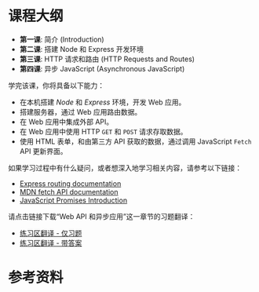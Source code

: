 # 课程大纲

-   **第一课**: 简介 (Introduction)
-   **第二课**: 搭建 Node 和 Express 开发环境
-   **第三课**: HTTP 请求和路由 (HTTP Requests and Routes)
-   **第四课**: 异步 JavaScript (Asynchronous JavaScript)

学完该课，你将具备以下能力：

-   在本机搭建 _Node_ 和 _Express_ 环境，开发 Web 应用。
-   搭建服务器，通过 Web 应用路由数据。
-   在 Web 应用中集成外部 API。
-   在 Web 应用中使用 HTTP `GET` 和 `POST` 请求存取数据。
-   使用 HTML 表单，和由第三方 API 获取的数据，通过调用 JavaScript `Fetch` API 更新界面。

如果学习过程中有什么疑问，或者想深入地学习相关内容，请参考以下链接：

-   [Express routing documentation](https://expressjs.com/en/guide/routing.html)
-   [MDN fetch API documentation](https://developer.mozilla.org/en-US/docs/Web/API/Fetch_API)
-   [JavaScript Promises Introduction](https://developers.google.com/web/fundamentals/primers/promises)

请点击链接下载“Web API 和异步应用”这一章节的习题翻译：  

- [练习区翻译 - 仅习题](https://u-subs-vtt.s3.cn-north-1.amazonaws.com.cn/zh-cn/%E7%BB%83%E4%B9%A0%E5%8C%BA%E7%BF%BB%E8%AF%91+-+%E4%BB%85%E4%B9%A0%E9%A2%98.md)  
- [练习区翻译 - 带答案](https://u-subs-vtt.s3.cn-north-1.amazonaws.com.cn/zh-cn/%E7%BB%83%E4%B9%A0%E5%8C%BA%E7%BF%BB%E8%AF%91+-+%E5%B8%A6%E7%AD%94%E6%A1%88.md)


# 参考资料
<!--stackedit_data:
eyJoaXN0b3J5IjpbODY1NjM2MzQ5XX0=
-->